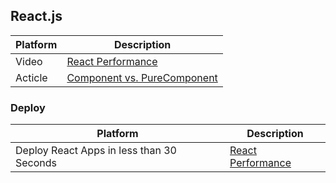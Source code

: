 
## React.js

| Platform | Description |
| ------ | ------ |
| Video | [React Performance](https://www.youtube.com/watch?v=Pgof13lQ7-I) |
| Acticle | [Component vs. PureComponent](https://codeburst.io/when-to-use-component-or-purecomponent-a60cfad01a81) |


### Deploy

| Platform | Description |
| ------ | ------ |
| Deploy React Apps in less than 30 Seconds | [React Performance](https://www.netlify.com/blog/2016/07/22/deploy-react-apps-in-less-than-30-seconds/?fbclid=IwAR3Hpa-mNqfFrnRWudfJEsS46dEr-9He6XIMBF3mRm-pPB89CsxpItre4w8)  |

